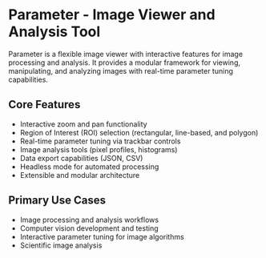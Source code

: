 # Parameter - Image Viewer and Analysis Tool

Parameter is a flexible image viewer with interactive features for image processing and analysis. It provides a modular framework for viewing, manipulating, and analyzing images with real-time parameter tuning capabilities.

## Core Features

- Interactive zoom and pan functionality
- Region of Interest (ROI) selection (rectangular, line-based, and polygon)
- Real-time parameter tuning via trackbar controls
- Image analysis tools (pixel profiles, histograms)
- Data export capabilities (JSON, CSV)
- Headless mode for automated processing
- Extensible and modular architecture

## Primary Use Cases

- Image processing and analysis workflows
- Computer vision development and testing
- Interactive parameter tuning for image algorithms
- Scientific image analysis